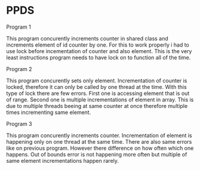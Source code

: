 # PPDS

Program 1

This program concurently increments counter in shared class and increments element of id counter by one. For this to work properly i had to use lock before incementation of counter and also element. This is the very least instructions program needs to have lock on to function all of the time.

Program 2

This program concurently sets only element. Incrementation of counter is locked, therefore it can only be called by one thread at the time. With this type of lock there are few errors. First one is accessing element that is out of range. Second one is multiple incrementations of element in array. This is due to multiple threads beeing at same counter at once therefore multiple times incrementing same element.

Program 3

This program concurently increments counter. Incrementation of element is happening only on one thread at the same time.  There are also same errors like on previous program. However there difference on how often which one happens. Out of bounds error is not happening more often but multiple of same element incrementations happen rarely.
